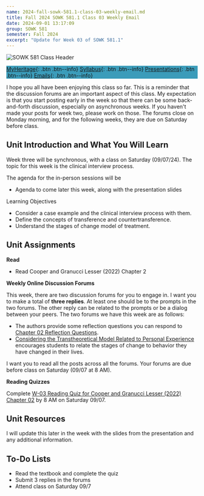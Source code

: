 ```yaml
---
name: 2024-fall-sowk-581.1-class-03-weekly-email.md
title: Fall 2024 SOWK 581.1 Class 03 Weekly Email
date: 2024-09-01 13:17:09
group: SOWK 581
semester: Fall 2024
excerpt: "Update for Week 03 of SOWK 581.1"
---
```


![SOWK 581 Class Header](https://jacobrcampbell.com/assets/media/2024-09-01-sowk-581-email-header-image.jpg)

<div style="background-color: #3b9cba; width: 100%;" markdown="1">

[MyHeritage](https://myheritage.heritage.edu/ICS/Academics/SOWK/SOWK_581/2425_FA-SOWK_581-1/){: .btn .btn--info}
[Syllabus](https://myheritage.heritage.edu/ICS/Academics/SOWK/SOWK_581/2425_FA-SOWK_581-1/Syllabus.jnz){: .btn .btn--info}
[Presentations](https://presentations.jacobrcampbell.com){: .btn .btn--info}
[Emails](https://jacobrcampbell.com/communications/){: .btn .btn--info}

</div>

I hope you all have been enjoying this class so far. This is a reminder that the discussion forums are an important aspect of this class. My expectation is that you start posting early in the week so that there can be some back-and-forth discussion, especially on asynchronous weeks. If you haven't made your posts for week two, please work on those. The forums close on Monday morning, and for the following weeks, they are due on Saturday before class.

## Unit Introduction and What You Will Learn

Week three will be synchronous, with a class on Saturday (09/07/24). The topic for this week is the clinical interview process. 

The agenda for the in-person sessions will be

- Agenda to come later this week, along with the presentation slides

Learning Objectives

- Consider a case example and the clinical interview process with them.
- Define the concepts of transference and countertransference.
- Understand the stages of change model of treatment.

## Unit Assignments

**Read**

- Read Cooper and Granucci Lesser (2022) Chapter 2

**Weekly Online Discussion Forums**

This week, there are two discussion forums for you to engage in. I want you to make a total of **three replies**. At least one should be to the prompts in the two forums. The other reply can be related to the prompts or be a dialog between your peers. The two forums we have this week are as follows:

- The authors provide some reflection questions you can respond to [Chapter 02 Reflection Questions](https://myheritage.heritage.edu/ICS/Academics/SOWK/SOWK_581/2425_FA-SOWK_581-1/🏫_W-03_92_-_98.jnz?portlet=Group_Discussion_Forums&screen=PostView&screenType=change&id=d1733be6-27da-4082-89ad-6ef49bf0f1f1). 
- [Considering the Transtheoretical Model Related to Personal Experience](https://myheritage.heritage.edu/ICS/Academics/SOWK/SOWK_581/2425_FA-SOWK_581-1/🏫_W-03_92_-_98.jnz?portlet=Group_Discussion_Forums&screen=PostView&screenType=change&id=9ff1cd94-9961-4367-95e7-71bf5654b134) encourages students to relate the stages of change to behavior they have changed in their lives. 

I want you to read all the posts across all the forums. Your forums are due before class on Saturday (09/07 at 8 AM).

**Reading Quizzes**

Complete [W-03 Reading Quiz for Cooper and Granucci Lesser (2022) Chapter 02](https://myheritage.heritage.edu/ICS/Academics/SOWK/SOWK_581/2425_FA-SOWK_581-1/Assignments.jnz?portlet=Coursework&screen=AssignmentDetailView&screenType=change&id=19dec764-51b6-4d7c-a966-165f9f1cfc6e) by 8 AM on Saturday 09/07.

## Unit Resources

I will update this later in the week with the slides from the presentation and any additional information.

## To-Do Lists

- Read the textbook and complete the quiz
- Submit 3 replies in the forums
- Attend class on Saturday 09/7